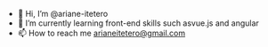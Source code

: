 - 👋 Hi, I’m @ariane-itetero
- 🌱 I’m currently learning front-end skills such asvue.js and angular
- 📫 How to reach me arianeitetero@gmail.com

<!---
ariane-itetero/ariane-itetero is a ✨ special ✨ repository because its `README.md` (this file) appears on your GitHub profile.
You can click the Preview link to take a look at your changes.
--->

